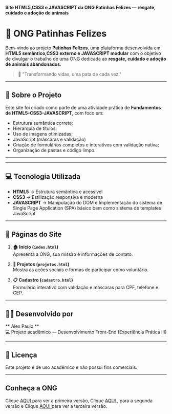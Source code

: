 **Site HTML5,CSS3 e JAVASCRIPT da ONG Patinhas Felizes — resgate, cuidado e adoção de animais**
# 🐾 ONG Patinhas Felizes

Bem-vindo ao projeto **Patinhas Felizes**, uma plataforma desenvolvida em **HTML5 semântico,CSS3 externo e JAVASCRIPT modular** com o objetivo de divulgar o trabalho de uma ONG dedicada ao **resgate, cuidado e adoção de animais abandonados**.

> 💛 "Transformando vidas, uma pata de cada vez."

---

## 📖 Sobre o Projeto

Este site foi criado como parte de uma atividade prática de **Fundamentos de HTML5-CSS3-JAVASCRIPT**, com foco em:
- Estrutura semântica correta;
- Hierarquia de títulos;
- Uso de imagens otimizadas;
- JavaScript (máscaras e validação)
- Criação de formulários completos e interativos com validação nativa;
- Organização de pastas e código limpo.

---


---

## 💻 Tecnologia Utilizada

- **HTML5** → Estrutura semântica e acessível
- **CSS3** → Estilização responsiva e moderna
- **JAVASCRIPT** → Manipulação do DOM e Implementação do sistema de Single Page Application (SPA) básico bem como sistema de templates JavaScript

---

## 📸 Páginas do Site

1. **🏠 Início (`index.html`)**  
   Apresenta a ONG, sua missão e informações de contato.

2. **💚 Projetos (`projetos.html`)**  
   Mostra as ações sociais e formas de participar como voluntário.

3. **📋 Cadastro (`cadastro.html`)**  
   Formulário interativo com validação e máscaras para CPF, telefone e CEP.


---
## 👩‍💻 Desenvolvido por

** Alex Paulo **  
💻 Projeto acadêmico — Desenvolvimento Front-End (Experiência Prática III)

---

## 🧾 Licença

Este projeto é de uso acadêmico e não possui fins comerciais.

---
## Conheça a ONG
Clique [ AQUI ]( https://alex-paulo.github.io/patinhas-felizes-html5/ ) para ver a primeira versão,
Clique [ AQUI ]( https://alex-paulo.github.io/patinhas-felizes-html5-css3/ ), para a segunda versão e 
Clique [ AQUI ]( https://alex-paulo.github.io/patinhas-felizes-html5-css3-javascript/ ) para ver a terceira versão.
